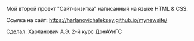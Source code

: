 Мой второй проект "Сайт-визитка" написанный на языке HTML & CSS.

Ссылка на сайт: https://harlanovichaleksey.github.io/mynewsite/

Сделал: Харланович А.Э. 2-й курс ДонАУиГС
